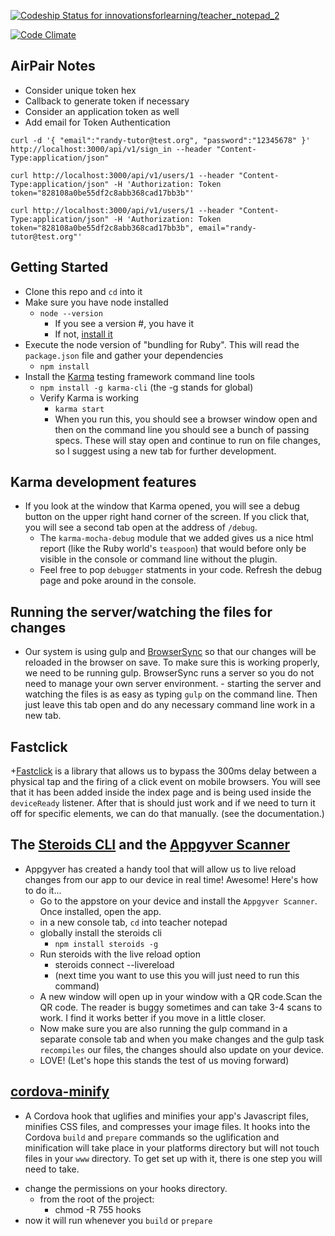 [ ![Codeship Status for innovationsforlearning/teacher_notepad_2](https://codeship.com/projects/063e3620-a8d0-0132-0d55-0aa73f753338/status?branch=master)](https://codeship.com/projects/67513)

[![Code Climate](https://codeclimate.com/repos/54fe11c6e30ba025e60019b9/badges/f3aec3044ba82c49c0e7/gpa.svg)](https://codeclimate.com/repos/54fe11c6e30ba025e60019b9/feed)

## AirPair Notes

* Consider unique token hex
* Callback to generate token if necessary
* Consider an application token as well
* Add email for Token Authentication

```
curl -d '{ "email":"randy-tutor@test.org", "password":"12345678" }' http://localhost:3000/api/v1/sign_in --header "Content-Type:application/json"

curl http://localhost:3000/api/v1/users/1 --header "Content-Type:application/json" -H 'Authorization: Token token="828108a0be55df2c8abb368cad17bb3b"'

curl http://localhost:3000/api/v1/users/1 --header "Content-Type:application/json" -H 'Authorization: Token token="828108a0be55df2c8abb368cad17bb3b", email="randy-tutor@test.org"'
```

## Getting Started

- Clone this repo and `cd` into it
- Make sure you have node installed
  + `node --version`
    - If you see a version #, you have it
    - If not, [install it](https://nodejs.org/)
- Execute the node version of "bundling for Ruby". This will read the `package.json` file and gather your dependencies
  + `npm install`
- Install the [Karma](http://karma-runner.github.io/0.12/index.html) testing framework command line tools
  + `npm install -g karma-cli` (the -g stands for global)
  + Verify Karma is working
    - `karma start`
    - When you run this, you should see a browser window open and then on the command line you should see a bunch of passing specs. These will stay open and continue to run on file changes, so I suggest using a new tab for further development.

## Karma development features

+ If you look at the window that Karma opened, you will see a debug button on the upper right hand corner of the screen. If you click that, you will see a second tab open at the address of `/debug`.
  - The `karma-mocha-debug` module that we added gives us a nice html report (like the Ruby world's `teaspoon`) that would before only be visible in the console or command line without the plugin.
  - Feel free to pop `debugger` statments in your code. Refresh the debug page and poke around in the console.

## Running the server/watching the files for changes
  +  Our system is using gulp and [BrowserSync](http://www.browsersync.io/) so that our changes will be reloaded in the browser on save. To make sure this is working properly, we need to be running gulp.  BrowserSync runs a server so you do not need to manage your own server environment.
    - starting the server and watching the files is as easy as typing `gulp` on the command line. Then just leave this tab open and do any necessary command line work in a new tab.

## Fastclick
  +[Fastclick](https://github.com/ftlabs/fastclick) is a library that allows us to bypass the 300ms delay between a physical tap and the firing of a click event on mobile browsers. You will see that it has been added inside the index page and is being used inside the `deviceReady` listener. After that is should just work and if we need to turn it off for specific elements, we can do that manually. (see the documentation.)

## The [Steroids CLI](http://docs.appgyver.com/tooling/cli/steroids-cli/) and the [Appgyver Scanner](https://itunes.apple.com/us/app/appgyver-scanner/id575076515?mt=8)
  + Appgyver has created a handy tool that will allow us to live reload changes from our app to our device in real time! Awesome! Here's how to do it...
    - Go to the appstore on your device and install the `Appgyver Scanner`. Once installed, open the app.
    - in a new console tab, `cd` into teacher notepad
    - globally install the steroids cli
      + `npm install steroids -g`
    - Run steroids with the live reload option
      + steroids connect --livereload
      + (next time you want to use this you will just need to run this command)
    - A new window will open up in your window with a QR code.Scan the QR code. The reader is buggy sometimes and can take 3-4 scans to work. I find it works better if you move in a little closer.
    - Now make sure you are also running the gulp command in a separate console tab and when you make changes and the gulp task `recompiles` our files, the changes should also update on your device.
    - LOVE! (Let's hope this stands the test of us moving forward)

## [cordova-minify](https://www.npmjs.com/package/cordova-minify)
  + A Cordova hook that uglifies and minifies your app's Javascript files, minifies CSS files, and compresses your image files. It hooks into the Cordova `build` and `prepare` commands so the uglification and minification will take place in your platforms directory but will not touch files in your `www` directory. To get set up with it, there is one step you will need to take.
  - change the permissions on your hooks directory.
    + from the root of the project:
      - chmod -R 755 hooks
  - now it will run whenever you `build` or `prepare`
